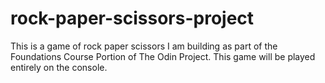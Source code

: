 # rock-paper-scissors-project
This is a game of rock paper scissors I am building as part of the Foundations Course Portion of The Odin Project. This game will be played entirely on the console.
